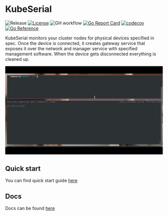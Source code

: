 # KubeSerial

![Release](https://badgen.net/github/release/janekbaraniewski/kubeserial)
[![License](https://img.shields.io/github/license/janekbaraniewski/kubeserial.svg)](LICENSE)
![GH workflow](https://github.com/janekbaraniewski/kubeserial/actions/workflows/test.yml/badge.svg)
[![Go Report Card](https://goreportcard.com/badge/github.com/janekbaraniewski/kubeserial)](https://goreportcard.com/report/github.com/janekbaraniewski/kubeserial)
[![codecov](https://codecov.io/gh/janekbaraniewski/kubeserial/branch/master/graph/badge.svg?token=Y95FB6H188)](https://codecov.io/gh/janekbaraniewski/kubeserial)
[![Go Reference](https://pkg.go.dev/badge/github.com/janekbaraniewski/kubeserial.svg)](https://pkg.go.dev/github.com/janekbaraniewski/kubeserial)

KubeSerial monitors your cluster nodes for physical devices specified in spec. Once the device is connected, it creates gateway service that exposes it over the network and manager service with specified management software. When the device gets disconnected everything is cleaned up.

![Example usage 1](docs/demo1.gif)

## Quick start

You can find quick start guide [here](https://baraniewski.com/kubeserial/quick_start.html)

## Docs

Docs can be found [here](https://baraniewski.com/kubeserial/)

